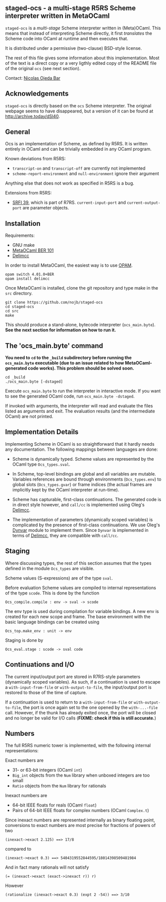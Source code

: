 staged-ocs - a multi-stage R5RS Scheme interpreter written in MetaOCaml
-------------------------------------------------------------------

`staged-ocs` is a *multi-stage* Scheme interpreter written in (Meta)OCaml.  This
means that instead of interpreting Scheme directly, it first *translates* the
Scheme code into OCaml at runtime and then executes that.

It is distributed under a permissive (two-clause) BSD-style license.

The rest of this file gives some information about this implementation.  Most of
the text is a direct copy or a very ligthly edited copy of the README file of
the original `ocs` (see next section).

Contact: [Nicolas Ojeda Bar][]

[Nicolas Ojeda Bar]: n.oje.bar@gmail.com

## Acknowledgements

`staged-ocs` is directly based on the `ocs` Scheme interpreter.  The original
webpage seems to have disappeared, but a version of it can be found at
<http://archive.today/dSl40>.

## General

Ocs is an implementation of Scheme, as defined by R5RS.  It is
written entirely in OCaml and can be trivially embedded in any
OCaml program.

Known deviations from R5RS:

- `transcript-on` and `transcript-off` are currently not implemented
- `scheme-report-environment` and `null-environment` ignore their
   argument

Anything else that does not work as specified in R5RS is a bug.

Extensions from R5RS:

- [SRFI 39][], which is part of R7RS.  `current-input-port` and
  `current-output-port` are parameter objects.

[SRFI 39]: http://srfi.schemers.org/srfi-39/srfi-39.html

## Installation

Requirements:

- GNU make
- [MetaOCaml BER 101][]
- [Delimcc][]

[MetaOCaml BER 101]: http://okmij.org/ftp/ML/MetaOCaml.html
[Delimcc]: http://okmij.org/ftp/continuations/implementations.html#caml-shift

In order to install MetaOCaml, the easiest way is to use [OPAM][].

    opam switch 4.01.0+BER
    opam install delimcc

Once MetaOCaml is installed, clone the git repository and type make in the `src` directory.

    git clone https://github.com/nojb/staged-ocs
    cd staged-ocs
    cd src
    make
 
This should produce a stand-alone, bytecode interpreter (`ocs_main.byte`). **See
the next section for information on how to run it.**

[OPAM]: https://opam.ocaml.org

## The 'ocs_main.byte' command

**You need to `cd` to the `_build` subdirectory before running the
  `ocs_main.byte` executable (due to an issue related to how MetaOCaml-generated
  code works).  This problem should be solved soon.**

    cd _build
    ./ocs_main.byte [-dstaged]

Execute `ocs_main.byte` to run the interpreter in interactive mode.  If you want
to see the generated OCaml code, run `ocs_main.byte -dstaged`.

If invoked with arguments, the interpreter will read and evaluate the files
listed as arguments and exit.  The evaluation results (and the intermediate
OCaml) are not printed.

## Implementation Details

Implementing Scheme in OCaml is so straightforward that it hardly
needs any documentation.  The following mappings between languages
are done:

- Scheme is dynamically typed.  Scheme values are represented by
  the OCaml type `Ocs_types.sval`.

- In Scheme, top-level bindings are global and all variables are mutable.
  Variables references are bound through environments (`Ocs_types.env`) to
  global slots (`Ocs_types.gvar`) or frame indices (the actual frames are
  implicitly kept by the OCaml interpreter at run-time).

- Scheme has capturable, first-class continuations.  The generated code is in
  direct style however, and `call/cc` is implemented using Oleg's [Delimcc][].

- The implementation of parameters (dynamically scoped variables) is complicated
  by the presence of first-class continuations.  We use Oleg's [Dynvar][] module
  to implement them.  Since `Dynvar` is implemented in terms of [Delimcc][],
  they are compatible with `call/cc`.

[Dynvar]: http://okmij.org/ftp/ML/#dynvar

## Staging

Where discussing types, the rest of this section assumes that the types defined
in the module `Ocs_types` are visible.

Scheme values (S-expressions) are of the type `sval`.

Before evaluation Scheme values are compiled to internal representations of the
type `scode`.  This is done by the function

    Ocs_compile.compile : env -> sval -> scode

The env type is used during compilation for variable bindings.  A new env is
created for each new scope and frame.  The base environment with the basic
language bindings can be created using

    Ocs_top.make_env : unit -> env

Staging is done by

    Ocs_eval.stage : scode -> sval code

## Continuations and I/O

The current input/output port are stored in R7RS-style parameters (dynamically
scoped variables).  As such, if a continuation is used to escape a
`with-input-from-file` or `with-output-to-file`, the input/output port is
restored to those of the time of capture.

If a continuation is used to return to a `with-input-from-file` or
`with-output-to-file`, the port is once again set to the one opened by the
`with-...-file` call.  However, if the thunk has already exited once, the port
will be closed and no longer be valid for I/O calls (**FIXME: check if this is
still accurate.**)

## Numbers

The full R5RS numeric tower is implemented, with the following internal
representations:

Exact numbers are

- 31- or 63-bit integers (OCaml `int`)
- `Big_int` objects from the `Num` library when unboxed integers are
  too small
- `Ratio` objects from the `Num` library for rationals

Inexact numbers are

- 64-bit IEEE floats for reals (OCaml `float`)
- Pairs of 64-bit IEEE floats for complex numbers (OCaml `Complex.t`)

Since inexact numbers are represented internally as binary floating point,
conversions to exact numbers are most precise for fractions of powers of two

    (inexact->exact 2.125) ==> 17/8

compared to

    (inexact->exact 0.3) ==> 5404319552844595/18014398509481984

And in fact many rationals will not satisfy

    (= (inexact->exact (exact->inexact r)) r)

However

    (rationalize (inexact->exact 0.3) (expt 2 -54)) ==> 3/10


